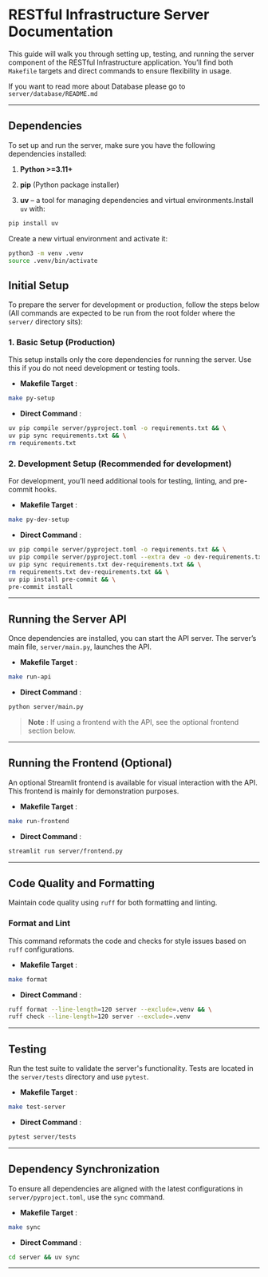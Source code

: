 # RESTful Infrastructure Server Documentation

This guide will walk you through setting up, testing, and running the server component of the RESTful Infrastructure application. You’ll find both `Makefile` targets and direct commands to ensure flexibility in usage.

If you want to read more about Database please go to `server/database/README.md`

---

## Dependencies

To set up and run the server, make sure you have the following dependencies installed:

1. **Python >=3.11+**

2. **pip**  (Python package installer)

3. **uv**  – a tool for managing dependencies and virtual environments.Install `uv` with:

```bash
pip install uv
```

Create a new virtual environment and activate it:
```bash
python3 -m venv .venv
source .venv/bin/activate
```

## Initial Setup

To prepare the server for development or production, follow the steps below (All commands are expected to be run from the root folder where the `server/` directory sits):

### 1. Basic Setup (Production)

This setup installs only the core dependencies for running the server. Use this if you do not need development or testing tools.

- **Makefile Target** :

```bash
make py-setup
```

- **Direct Command** :

```bash
uv pip compile server/pyproject.toml -o requirements.txt && \
uv pip sync requirements.txt && \
rm requirements.txt
```

### 2. Development Setup (Recommended for development)

For development, you’ll need additional tools for testing, linting, and pre-commit hooks.

- **Makefile Target** :

```bash
make py-dev-setup
```

- **Direct Command** :

```bash
uv pip compile server/pyproject.toml -o requirements.txt && \
uv pip compile server/pyproject.toml --extra dev -o dev-requirements.txt && \
uv pip sync requirements.txt dev-requirements.txt && \
rm requirements.txt dev-requirements.txt && \
uv pip install pre-commit && \
pre-commit install
```

---

## Running the Server API
Once dependencies are installed, you can start the API server. The server’s main file, `server/main.py`, launches the API.

- **Makefile Target** :

```bash
make run-api
```

- **Direct Command** :

```bash
python server/main.py
```

> **Note** : If using a frontend with the API, see the optional frontend section below.

---

## Running the Frontend (Optional)

An optional Streamlit frontend is available for visual interaction with the API. This frontend is mainly for demonstration purposes.

- **Makefile Target** :

```bash
make run-frontend
```

- **Direct Command** :

```bash
streamlit run server/frontend.py
```

---

## Code Quality and Formatting
Maintain code quality using `ruff` for both formatting and linting.
### Format and Lint
This command reformats the code and checks for style issues based on `ruff` configurations.

- **Makefile Target** :

```bash
make format
```

- **Direct Command** :

```bash
ruff format --line-length=120 server --exclude=.venv && \
ruff check --line-length=120 server --exclude=.venv
```

---

## Testing
Run the test suite to validate the server's functionality. Tests are located in the `server/tests` directory and use `pytest`.
- **Makefile Target** :

```bash
make test-server
```

- **Direct Command** :

```bash
pytest server/tests
```

---

## Dependency Synchronization
To ensure all dependencies are aligned with the latest configurations in `server/pyproject.toml`, use the `sync` command.
- **Makefile Target** :

```bash
make sync
```

- **Direct Command** :

```bash
cd server && uv sync
```

---
